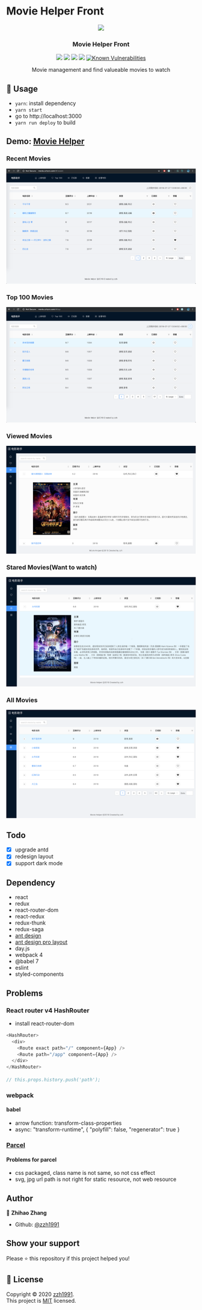 # Movie Helper Front

<p align="center">
    <a href="http://movie.zzhpro.com">
        <img src="./pictures/favicon.ico" width="152">
    </a>
    <h3 align="center">Movie Helper Front</h3>
    <p align="center">
        <a href="https://github.com/zzh1991/movie-helper-front/blob/master/LICENSE"><img src="https://img.shields.io/github/license/zzh1991/movie-helper-front.svg"></a>
        <a href="#"><img src="https://img.shields.io/github/languages/top/zzh1991/movie-helper-front.svg"></a>
        <a href="#"><img src="https://img.shields.io/github/languages/count/zzh1991/movie-helper-front.svg"></a>
        <a href="#"><img src="https://img.shields.io/github/search/zzh1991/movie-helper-front/goto.svg"></a>
        <a href="https://snyk.io//test/github/zzh1991/movie-helper-front?targetFile=package.json"><img src="https://snyk.io//test/github/zzh1991/movie-helper-front/badge.svg?targetFile=package.json" alt="Known Vulnerabilities" data-canonical-src="https://snyk.io//test/github/zzh1991/movie-helper-front?targetFile=package.json" style="max-width:100%;"></a>
    </p>
    <p align="center">
        Movie management and find valueable movies to watch<br>
    </p>
</p>

## 🚀 Usage

- `yarn`: install dependency
- `yarn start`
- go to http://localhost:3000
- `yarn run deploy` to build

## Demo: [Movie Helper](http://movie.zzhpro.com)

### Recent Movies

![Recent](./pictures/recent-movie-1907.png)

### Top 100 Movies

![Top](./pictures/top-movie-1907.png)

### Viewed Movies

![View](./pictures/view-movie.png)

### Stared Movies(Want to watch)

![Star](./pictures/star-movie.png)

### All Movies

![All](./pictures/all-movie.png)

## Todo

- [x] upgrade antd
- [x] redesign layout
- [x] support dark mode

## Dependency

- react
- redux
- react-router-dom
- react-redux
- redux-thunk
- redux-saga
- [ant design](https://ant.design)
- [ant design pro layout](https://github.com/ant-design/ant-design-pro-layout)
- day.js
- webpack 4
- @babel 7
- eslint
- styled-components

## Problems

### React router v4 HashRouter

- install react-router-dom

```javascript
<HashRouter>
  <div>
    <Route exact path="/" component={App} />
    <Route path="/app" component={App} />
  </div>
</HashRouter>

// this.props.history.push('path');
```

### webpack

#### babel

- arrow function: transform-class-properties
- async: "transform-runtime", { "polyfill": false, "regenerator": true }

### [Parcel](https://parceljs.org/)

#### Problems for parcel

- css packaged, class name is not same, so not css effect
- svg, jpg url path is not right for static resource, not web resource

## Author

👤 **Zhihao Zhang**

- Github: [@zzh1991](https://github.com/zzh1991)

## Show your support

Please ⭐️ this repository if this project helped you!

## 📝 License

Copyright © 2020 [zzh1991](https://github.com/zzh1991).<br />
This project is [MIT](https://github.com/zzh1991/movie-helper-front/blob/master/LICENSE) licensed.
